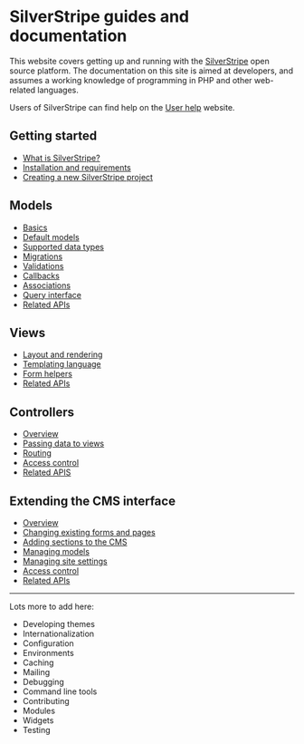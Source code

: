 # SilverStripe guides and documentation

This website covers getting up and running with the [SilverStripe](http://www.silverstripe.org) open source platform. The documentation on this site is aimed at developers, and assumes a working knowledge of programming in PHP and other web-related languages. 

Users of SilverStripe can find help on the [User help](http://userhelp.silverstripe.org/framework/en/) website.

## Getting started

* [What is SilverStripe?](/getting-started/what-is-silverstripe)
* [Installation and requirements](/getting-started/installation)
* [Creating a new SilverStripe project](/getting-started/new-project)

## Models

* [Basics](/models/basics)
* [Default models](/models/default-models)
* [Supported data types](/models/data-types)
* [Migrations](/models/migrations)
* [Validations](/models/validations)
* [Callbacks](/models/callbacks)
* [Associations](models/associations)
* [Query interface](models/query-interface)
* [Related APIs](/models/apis)

## Views

* [Layout and rendering](/views/layouts-and-rendering)
* [Templating language](/views/templating-language)
* [Form helpers](/views/form-helpers)
* [Related APIs](/views/apis)

## Controllers

* [Overview](/controllers/overview)
* [Passing data to views](/controllers/views)
* [Routing](/controllers/routing)
* [Access control](/controllers/access-control)
* [Related APIS](/controllers/apis)

## Extending the CMS interface

* [Overview](cms/overview)
* [Changing existing forms and pages](cms/changing-default-forms-and-pages)
* [Adding sections to the CMS](cms/adding-sections)
* [Managing models](cms/managing-models)
* [Managing site settings](cms/site-settings)
* [Access control](cms/access-control)
* [Related APIs](cms/apis)

--------

Lots more to add here:

* Developing themes
* Internationalization
* Configuration
* Environments
* Caching
* Mailing
* Debugging
* Command line tools
* Contributing
* Modules
* Widgets
* Testing
